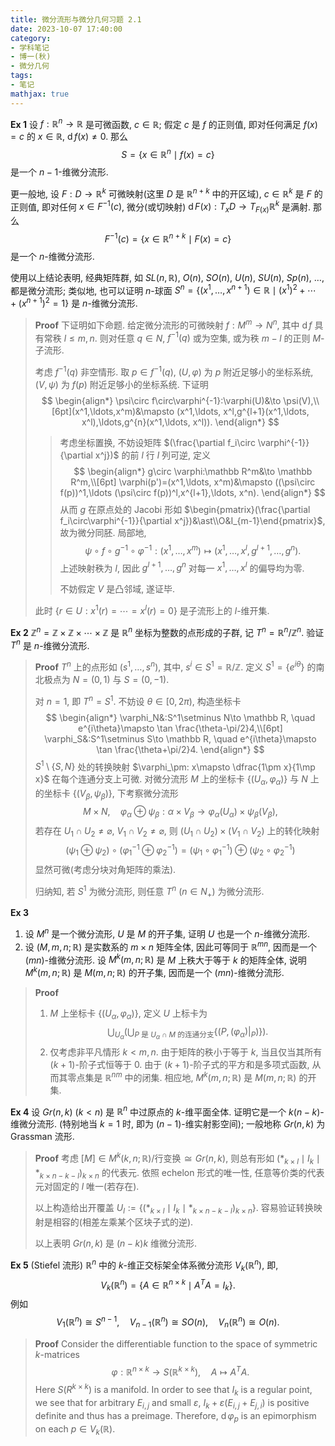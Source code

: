 ```yaml
---
title: 微分流形与微分几何习题 2.1
date: 2023-10-07 17:40:00
category: 
- 学科笔记
- 博一(秋)
- 微分几何
tags: 
- 笔记
mathjax: true
---
```


**Ex 1** 设 $f:\mathbb R^n\to\mathbb R$ 是可微函数, $c\in \mathbb R$; 假定 $c$ 是 $f$ 的正则值, 即对任何满足 $f(x)=c$ 的 $x\in \mathbb R$, $\operatorname df(x)\neq 0$. 那么
$$
S=\{x\in \mathbb R^n\mid f(x)=c\}
$$
是一个 $n-1$-维微分流形. 

更一般地, 设 $F:D\to \mathbb R^k$ 可微映射(这里 $D$ 是 $\mathbb R^{n+k}$ 中的开区域), $c\in \mathbb R^k$ 是 $F$ 的正则值, 即对任何 $x\in F^{-1}(c)$, 微分(或切映射) $\operatorname d F(x):T_xD\to T_{F(x)}\mathbb R^k$ 是满射. 那么
$$
F^{-1}(c)=\{x\in \mathbb R^{n+k}\mid F(x)=c\}
$$
是一个 $n$-维微分流形. 

使用以上结论表明, 经典矩阵群, 如 $SL(n,\mathbb R)$, $O(n)$, $SO(n)$, $U(n)$, $SU(n)$, $Sp(n)$, $\ldots$, 都是微分流形; 类似地, 也可以证明 $n$-球面 $S^n=\{(x^1,\ldots, x^{n+1})\in \mathbb R\mid (x^1)^2+\cdots +(x^{n+1})^2=1\}$ 是 $n$-维微分流形. 

> **Proof** 下证明如下命题. 给定微分流形的可微映射 $f:M^m\to N^n$, 其中 $\operatorname df$ 具有常秩 $l\leq m,n$. 则对任意 $q\in N$, $f^{-1}(q)$ 或为空集, 或为秩 $m-l$ 的正则 $M$-子流形.
>
> 考虑 $f^{-1}(q)$ 非空情形. 取 $p\in f^{-1}(q)$, $(U,\varphi)$ 为 $p$ 附近足够小的坐标系统, $(V,\psi)$ 为 $f(p)$ 附近足够小的坐标系统. 下证明
> $$
> \begin{align*}
> \psi\circ f\circ\varphi^{-1}:\varphi(U)&\to \psi(V),\\[6pt](x^1,\ldots,x^m)&\mapsto (x^1,\ldots, x^l,g^{l+1}(x^1,\ldots, x^l),\ldots,g^{n}(x^1,\ldots, x^l)).
> \end{align*}
> $$
>
> > 考虑坐标置换, 不妨设矩阵 $(\frac{\partial f_i\circ \varphi^{-1}}{\partial x^j})$ 的前 $l$ 行 $l$ 列可逆, 定义
> > $$
> > \begin{align*}
> > g\circ \varphi:\mathbb R^m&\to \mathbb R^m,\\[6pt]
> > \varphi(p')=(x^1,\ldots, x^m)&\mapsto ((\psi\circ f(p))^1,\ldots (\psi\circ f(p))^l,x^{l+1},\ldots, x^n).
> > \end{align*}
> > $$
> > 从而 $g$ 在原点处的 Jacobi 形如 $\begin{pmatrix}(\frac{\partial f_i\circ\varphi^{-1}}{\partial x^j})&\ast\\O&I_{m-1}\end{pmatrix}$, 故为微分同胚. 局部地,
> > $$
> > \psi\circ f\circ g^{-1}\circ \varphi^{-1}:(x^1,\ldots,x^m)\mapsto (x^1,\ldots, x^l,g^{l+1},\ldots,g^n).
> > $$
> > 上述映射秩为 $l$, 因此 $g^{l+1},\ldots,g^n$ 对每一 $x^1,\ldots, x^l$ 的偏导均为零. 
> >
> > 不妨假定 $V$ 是凸邻域, 遂证毕. 
>
> 此时 $\{r\in U:x^1(r)=\cdots =x^l(r)=0\}$ 是子流形上的 $l$-维开集. 

**Ex 2** $\mathbb Z^n=\mathbb Z\times \mathbb Z\times \cdots \times \mathbb Z$ 是 $\mathbb R^n$ 坐标为整数的点形成的子群, 记 $T^n=\mathbb R^n/\mathbb Z^n$. 验证 $T^n$ 是 $n$-维微分流形. 

> **Proof** $T^n$ 上的点形如 $(s^1,\ldots, s^n)$, 其中, $s^i\in S^1=\mathbb R/\mathbb Z$. 定义 $S^1=\{e^{i\theta}\}$ 的南北极点为 $N=(0,1)$ 与 $S=(0,-1)$. 
> 
> 对 $n=1$, 即 $T^n=S^1$. 不妨设 $\theta\in [0,2\pi )$, 构造坐标卡
> $$
> \begin{align*}
> \varphi_N&:S^1\setminus N\to \mathbb R, \quad e^{i\theta}\mapsto \tan \frac{\theta-\pi/2}4,\\[6pt]
> \varphi_S&:S^1\setminus S\to \mathbb R, \quad e^{i\theta}\mapsto \tan \frac{\theta+\pi/2}4.
> \end{align*}
> $$
> $S^1\setminus \{S,N\}$ 处的转换映射 $\varphi_\pm: x\mapsto \dfrac{1\pm x}{1\mp x}$ 在每个连通分支上可微. 
> 对微分流形 $M$ 上的坐标卡 $\{(U_\alpha,\varphi_\alpha)\}$ 与 $N$ 上的坐标卡 $\{(V_\beta, \psi_\beta)\}$, 下考察微分流形
> $$
> M\times N,\quad \varphi_\alpha\oplus \psi_\beta:\alpha\times V_\beta \to \varphi_\alpha (U_\alpha)\times \psi_\beta(V_\beta),
> $$
> 若存在 $U_1\cap U_2\neq \varnothing$, $V_1\cap V_2\neq\varnothing$, 则 $(U_1\cap U_2)\times (V_1\cap V_2)$ 上的转化映射
> $$
> (\psi_1\oplus \psi_2)\circ (\varphi^{-1}_1\oplus \varphi^{-1}_2)=(\psi_1\circ \varphi^{-1}_1)\oplus (\psi_2\circ \varphi^{-1}_2)
> $$
> 显然可微(考虑分块对角矩阵的乘法). 
> 
> 归纳知, 若 $S^1$ 为微分流形, 则任意 $T^n$ ($n\in N_+$) 为微分流形. 
> 

**Ex 3** 
1. 设 $M^n$ 是一个微分流形, $U$ 是 $M$ 的开子集, 证明 $U$ 也是一个 $n$-维微分流形. 
2. 设 $(M,m,n;\mathbb R)$ 是实数系的 $m\times n$ 矩阵全体, 因此可等同于 $\mathbb R^{mn}$, 因而是一个 $(mn)$-维微分流形. 设 $M^k(m,n;\mathbb R)$ 是 $M$ 上秩大于等于 $k$ 的矩阵全体, 说明 $M^k(m,n;\mathbb R)$ 是 $M(m,n;\mathbb R)$ 的开子集, 因而是一个 $(mn)$-维微分流形. 

> **Proof** 
> 1. $M$ 上坐标卡 $\{(U_\alpha,\varphi _\alpha)\}$, 定义 $U$ 上标卡为
> $$
> \bigcup_{U_\alpha}\left(\bigcup _{P\text{ 是 }U_\alpha\cap M\text{ 的连通分支}}\{(P,(\varphi_\alpha)|_P)\}\right).
> $$
> 2. 仅考虑非平凡情形 $k< m,n$. 由于矩阵的秩小于等于 $k$, 当且仅当其所有 $(k+1)$-阶子式恒等于 $0$. 由于 $(k+1)$-阶子式的平方和是多项式函数, 从而其零点集是 $\mathbb R^{nm}$ 中的闭集. 相应地, $M^k(m,n;\mathbb R)$ 是 $M(m,n;\mathbb R)$ 的开集. 
> 

**Ex 4** 设 $Gr(n,k)$ ($k<n$) 是 $\mathbb R^n$ 中过原点的 $k$-维平面全体. 证明它是一个 $k(n-k)$-维微分流形. (特别地当 $k=1$ 时, 即为 $(n-1)$-维实射影空间); 一般地称 $Gr(n,k)$ 为 Grassman 流形. 
> **Proof** 考虑 $[M]\in M^k(k,n;\mathbb R)/\text{行变换}\cong  Gr(n,k)$, 则总有形如 $(\ast_{k\times l} \mid I_k\mid \ast_{k\times n-k-l})_{k\times n}$ 的代表元. 依照 echelon 形式的唯一性, 任意等价类的代表元对固定的 $l$ 唯一(若存在). 
>
> 以上构造给出开覆盖 $U_l:=\{(\ast_{k\times l} \mid I_k\mid \ast_{k\times n-k-l})_{k\times n}\}$. 容易验证转换映射是相容的(相差左乘某个区块子式的逆). 
>
> 以上表明 $Gr(n,k)$ 是 $(n-k)k$ 维微分流形. 

**Ex 5** (Stiefel 流形) $\mathbb R^n$ 中的 $k$-维正交标架全体系微分流形 $V_k(\mathbb R^n)$, 即, 
$$
V_k(\mathbb R^n)=\{A\in \mathbb R^{n\times k}\mid A^TA=I_k\}.
$$
例如
$$
V_{1}(\mathbb R^n)\cong S^{n-1}, \quad V_{n-1}(\mathbb R^n)\cong SO(n),\quad V_{n}(\mathbb R^n)\cong O(n).
$$

> **Proof** Consider the differentiable function to the space of symmetric $k$-matrices
> $$
> \varphi: \mathbb R^{n\times k}\to S(\mathbb R^{k\times k}),\quad A\mapsto A^TA.
> $$
> Here $S(R^{k\times k})$ is a manifold. In order to see that $I_k$ is a regular point, we see that for arbitrary $E_{i,j}$ and small $\varepsilon$, $I_k+\varepsilon (E_{i,j}+E_{j,i})$ is positive definite and thus has a preimage. Therefore, $\operatorname d\varphi_p$ is an epimorphism on each $p\in V_k(\mathbb R)$. 
